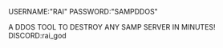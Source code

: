 USERNAME:"RAI"
PASSWORD:"SAMPDDOS"


A DDOS TOOL TO DESTROY ANY SAMP SERVER IN MINUTES! 
DISCORD:rai_god
